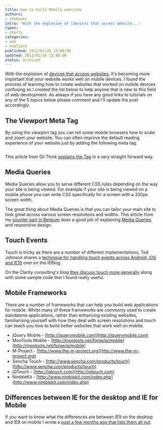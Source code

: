 ```yaml
---
title: How to build Mobile websites
authors:
- thebeebs
intro: 'With the explosion of [devices that access website...'
types:
- shorts
categories:
- web
- html5at5
published: 2012/01/26 12:00:00
updated: 2012/01/26 13:00:00
status: archived
---
```


With the explosion of [devices that access websites](http://blogs.msdn.com/b/thebeebs/archive/2012/01/18/so-many-devices-so-little-time.aspx), it's becoming more important that your website works well on mobile devices. I found the process of learning how to create websites that worked on mobile devices confusing so I created the list below to help anyone that is new to this field of web development. As always if you have any good links to tutorials on any of the 5 topics below please comment and I'll update the post accordingly. 

## The Viewport Meta Tag 

By using the viewport tag you can tell some mobile browsers how to scale and zoom your website. You can often improve the default reading experience of your website just by adding the following meta tag:
  <div style="padding-bottom: 0px; margin: 0px; padding-left: 0px; padding-right: 0px; display: inline; float: none; padding-top: 0px" id="scid:f32c3428-b7e9-4f15-a8ea-c502c7ff2e88:800ca68a-8487-4c47-851a-07e77bb1f92b" class="class">   <pre class="brush: html;"><meta name="viewport" content="width=device-width, initial-scale=1"></pre>
</div>

This article from Gil Think [explains the Tag](http://www.codeproject.com/Articles/230556/Using-The-Viewport-Meta-Tag) in a very straight forward way. 

## Media Queries

Media Queries allow you to serve different CSS rules depending on the way your site is being viewed. For example if your site is being viewed on a mobile phone you can write CSS specifically for a screen with a 320px screen width. 

The great thing about Media Queries is that you can tailor your main site to look great across various screen resolutions and widths. This article from my [counter part in Belgium](https://twitter.com/katriendg) does a good job of explaining [Media Queries](http://msdn.microsoft.com/en-us/magazine/hh653584.aspx) and responsive design.

## Touch Events

Touch is tricky as there are a number of different implementations, Ted Johnson shares a [technique for handling touch events across Android, iOS and IE10](http://blogs.msdn.com/b/ie/archive/2011/10/19/handling-multi-touch-and-mouse-input-in-all-browsers.aspx) over on the IEBlog. 

On the Clarity consulting's blog [they discuss touch more generally](http://blogs.claritycon.com/design/2011/07/25/building-a-touch-friendly-html5-site/) along with some sample code that I found really useful. 

## Mobile Frameworks

There are a number of frameworks that can help you build web applications for mobile. Whilst many of these frameworks are commonly used to create standalone applications, rather than enhancing existing websites, familiarising yourself with how they deal with screen resolutions and touch can teach you how to build better websites that work well on mobile. 

*   jQuery Mobile - [http://jquerymobile.com](http://jquerymobile.com)
*   MooTools Mobile - [http://mootools.net/forge/p/mobile](http://mootools.net/forge/p/mobile)
*   M-Project - [http://www.the-m-project.org](http://www.the-m-project.org)
*   Sencha Touch - [http://www.sencha.com/products/touch](http://www.sencha.com/products/touch)
*   jQTouch - [http://jqtouch.com](http://jqtouch.com)
*   NimbleKit - [http://www.nimblekit.com/index.php](http://www.nimblekit.com/index.php)

## Differences between IE for the desktop and IE for Mobile

If you want to know what the differences are between IE9 on the desktop and IE9 on mobile I wrote a [post a few months ago that lists them all out](http://www.ubelly.com/2011/11/the-differences-between-ie9-on-the-desktop-and-ie9-on-wp7/).